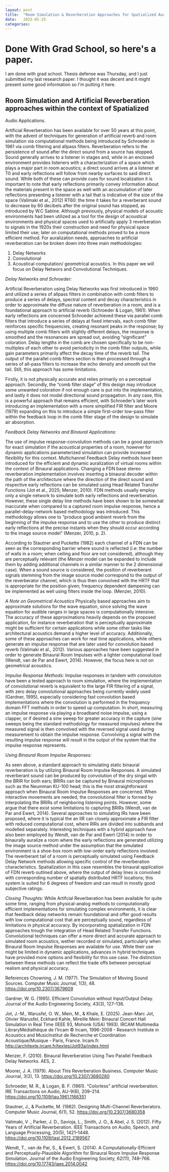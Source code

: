 ```yaml
---
layout: post
title:  "Room Simulation & Reverberation Approaches for Spatialized Audio"
date:   2025-05-25
categories:
---
```


# Done With Grad School, so here's a paper.
I am done with grad school. Thesis defense was Thursday, and I just submitted my last research paper. 
I thought it was decent and it might present some good information so I'm putting it here. 

  ## Room Simulation and Artificial Reverberation approaches within the context of Spatialized
  Audio Applications.

Artificial Reverberation has been available for over 50 years at this point, with the advent
of techniques for generation of artificial reverb and room simulation via computational methods
being introduced by Schroeder in 1961 via comb filtering and allpass filters. Reverberation refers
to the persistence of sound after the direct sound from a source has stopped. Sound generally
arrives to a listener in stages and, while in an enclosed environment provides listeners with a
characterization of a space which plays a major part in room acoustics; a direct sound arrives at a
listener at T0 and early reflections will follow from nearby surfaces to said direct sound. While
both of these can provide cues for sound localization it is important to note that early reflections
primarily convey information about the materials present in the space as well with an
accumulation of later reflections presenting a listener with a tail that is indicative of the size of
the space (Valimaki et al., 2012) RT60: the time it takes for a reverberant sound to decrease by
60 decibels after the original sound has stopped, as introduced by W.C Sabine.
Although previously, physical models of acoustic environments had been utilized as a
tool for the design of acoustical environments and physical spaces used to artificially apply
3
reverberation to signals in the 1920s their construction and need for physical space limited their
use; later on computational methods proved to be a more efficient method.
For auralization needs, approaches to artificial reverberation can be broken down into
three main methodologies:
1. Delay Networks
2. Convolutional
3. Acoustical computation/ geometrical acoustics.
In this paper we will focus on Delay Networs and Convolutional Techniques.

*Delay Networks and Schroeder:*

Artificial Reverberation using Delay Networks was first introduced in 1960 and utilized a series
of allpass filters in combination with comb filters to produce a series of delays, spectral content
and decay characteristics in order to approximate the diffuse nature of reverberation in a room,
and is a foundational approach to artificial reverb (Schroeder & Logan, 1961). When early
reflections are concerned Schroeder achieved these via parallel comb filters that introduce a
series of delays at fixed intervals, each comb filter reinforces specific frequencies, creating
resonant peaks in the response; by using multiple comb filters with slightly different delays, the
response is smoothed and the resonances are spread out, avoiding “significant” coloration. Delay
lengths in the comb are chosen specifically to be non-multiples of each other to avoid periodicity
in the comb filter outputs, while gain parameters primarily affect the decay time of the reverb
tail. The output of the parallel comb filters section is then processed through a series of all-pass
filters to increase the echo density and smooth out the tail.
Still, this approach has some limitations. 

Firstly, it is not physically accurate and relies
primarily on a perceptual approach. Secondly, the “comb filter stage” of this design may
introduce some unwanted coloration if not enough care is put into the implementation, and lastly
it does not model directional sound propagation. In any case, this is a powerful approach that
remains efficient, with Schroeder’s later work introducing an implementation with a more
simplified FIR filter and Moore (1979) expanding on this to introduce a simple first-order
low-pass filter within the feedback loop in the comb filter stage of the design to simulate air
absorption.

*Feedback Delay Networks and Binaural Applications:*

The use of impulse response-convolution methods can be a good approach for exact
simulation if the acoustical properties of a room, however for dynamic applications
parameterized simulation can provide increased flexibility for this context. Multichannel
Feedback Delay methods have been introduced for the efficient and dynamic auralization of
virtual rooms within the context of Binaural applications. Changing a FDN base stereo
reverberation implementation involves inserting a binaural decoder within the path of the
architecture where the direction of the direct sound and respective early reflections can be
simulated using Head Related Transfer Functions (Jot et al., 2025; Menzer, 2010).
FDN methods usually employ only a single network to simulate both early reflections
and reverberation. However, these single delay line methods have been shown to be somewhat
inaccurate when compared to a captured room impulse response, hence a parallel-delay-network
based methodology was introduced. This methodology allows one to “produce good ambient
reverb from the beginning of the impulse response and to use the other to produce distinct early
reflections at the precise instants when they should occur according to the image source model”
(Menzer, 2010, p. 2). 

According to Stautner and Puckette (1982) each channel of a FDN can be
seen as the corresponding barrier where sound is reflected (i.e: the number of walls in a room; 
when ceiling and floor are not considered), although they are perceptually relevant (the Menzer
model can be expanded to include them by adding additional channels in a similar manner to the
2 dimensional case). When a sound source is considered, the position of reverberant signals
stemming from the image source model correspond to the output of the reverberator channel,
which is thus then convolved with the HRTF that is appropriate for the position given; frequency
dependent dampening can be implemented as well using filters inside the loop. (Menzer, 2010).

*A Note on Geometrical Acoustics*
Physically based approaches aim to approximate solutions for the wave equation, since
solving the wave equation for audible ranges in large spaces is computationally intensive. The
accuracy of these approximations heavily depends on the proposed application, for instance
reverberation that is perceptually approximate might be sufficient for certain applications while
some other tasks like architectural acoustics demand a higher level of accuracy. Additionally,
some of these approaches can work for real time applications, while others generate an impulse
response that are later used for convolution based reverb (Valimaki et al., 2012). Various
approaches have been suggested in order to generate Binaural Room Impulses with a lighter
computational load (Wendt, van de Par and Ewert, 2014). However, the focus here is not on
geometrical acoustics.

*Impulse Response Methods:*
Impulse responses in tandem with convolution have been a tested approach to room simulation,
where the implementation of convolutional reverb is equivalent to the large FIR filtering of a
signal, with zero delay convolutional approaches being currently widely used (Gardner, 1995),
especially considering fast convolution based implementations where the convolution is
performed in the frequency domain FFT methods in order to speed up computation. In short,
measuring an impulse response via playing a broadband noise impulse, using a clapper, or if
desired a sine sweep for greater accuracy in the capture (sine sweeps being the standard
methodology for measured impulses) where the measured signal is then convolved with the
reversed signal used during measurement to obtain the impulse response. Convolving a signal
with the resulting impulse response will result in the output of the system that the impulse
response represents.

*Using Binaural Room Impulse Responses:*

As seen above, a standard approach to simulating static binaural reverberation is by
utilizing Binaural Room Impulse Responses. A simulated reverberant sound can be produced by
convolution of the dry singal with the BRIR for both ears; BRIRs can be captured by Binaural
microphones such as the Neumman KU-100 head; this is the most straightforward approach
when Binaural Room Impulse Responses are concerned. When interactive movements are
needed, the convolutional filter is formed by interpolating the BRIRs of neighboring listening
points. However, some argue that there exist some limitations to capturing BRIRs (Wendt, van de
Par and Ewert, 2014). Several approaches to simulating IRs have been proposed, where it is
typical the an IIR can closely approximate a FIR filter with reduced computational cost, where
RIRs are divided into subbands and modelled separately.
Interesting techniques with a hybrid approach have also been employed by Wendt, van de
Par and Ewert (2014) in order to binaurally auralize a room where the early reflections are
generated utilizing the image source method under the assumption that the simulated
environment is a shoe-box room with low-order early reflections involved. The reverberant tail
of a room is perceptually simulated using Feedback Delay Network methods allowing specific
control of the reverberation characteristics. Spatialization in this case resembles the binaural
application of FDN reverb outlined above, where the output of delay lines is convolved with
corresponding number of spatially distributed HRTF locations; this system is suited for 6 degrees
of freedom and can result in mostly good subjective ratings.


*Closing Thoughts:*
While Artifcial Reverberation has been available for quite some time, ranging from
physical-analog methods to computationally efficient implementations for simulating complex
environments, it is clear that feedback delay networks remain foundational and offer good results
with low computational cost that are perceptually sound, regardless of limitations in physical
accuracy. By incorporating spatialization in FDN approaches trough the integration of Head
Related Transfer Functions.
Convolutional techniques can offer a more direct and accurate approach to simulated room
acoustics, wether recorded or simulated, particularly when Binaural Room Impulse Responses
are available for use. While their use might be limited in dynamic applications, advances in
hybrid techniques have provided more options and flexibility for this use case. The distinction
between these methods can reflect the trade offs between perceptual realism and physical
accuracy.


References
Chowning, J. M. (1977). The Simulation of Moving Sound Sources. Computer Music Journal,
1(3), 48. https://doi.org/10.2307/3679609

Gardner, W. G. (1995). Efficient Convolution without Input/Output Delay. Journal of the Audio
Engineering Society, 43(3), 127–136.

Jot, J.-M., Warusfel, O. W., Mein, M., & Khale, E. (2025). Jean-Marc Jot, Olivier Warusfel,
Eckhard Kahle, Mireille Mein: Binaural Concert Hall Simulation in Real Time (IEEE 93,
Mohonk (USA) 1993). IRCAM Multimedia LibraryMédiathèque de l’Ircam © Ircam,
1996-2008 - Research Institute in Acoustics and MusicInstitut de Recherche et
Coordination Acoustique/Musique - Paris, France. Ircam.fr.
http://architexte.ircam.fr/textes/Jot93a/index.html

Menzer, F. (2010). Binaural Reverberation Using Two Parallel Feedback Delay Networks. AES,
2.

Moorer, J. A. (1979). About This Reverberation Business. Computer Music Journal, 3(2), 13.
https://doi.org/10.2307/3680280

Schroeder, M. R., & Logan, B. F. (1961). “Colorless” artificial reverberation. IRE Transactions
on Audio, AU-9(6), 209–214. https://doi.org/10.1109/tau.1961.1166351

Stautner, J., & Puckette, M. (1982). Designing Multi-Channel Reverberators. Computer Music
Journal, 6(1), 52. https://doi.org/10.2307/3680358

Valimaki, V ., Parker, J. D., Savioja, L., Smith, J. O., & Abel, J. S. (2012). Fifty Years of
Artificial Reverberation. IEEE Transactions on Audio, Speech, and Language
Processing, 20(5), 1421–1448. https://doi.org/10.1109/tasl.2012.2189567


Wendt, T., van de Par, S., & Ewert, S. (2014). A Computationally-Efficient and
Perceptually-Plausible Algorithm for Binaural Room Impulse Response Simulation.
Journal of the Audio Engineering Society, 62(11), 748–766.
https://doi.org/10.17743/jaes.2014.0042


